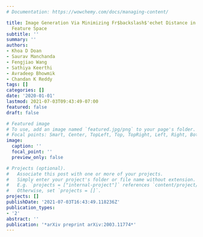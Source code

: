 ```yaml
---
# Documentation: https://wowchemy.com/docs/managing-content/

title: Image Generation Via Minimizing Fr$backslash$'echet Distance in Discriminator
  Feature Space
subtitle: ''
summary: ''
authors:
- Khoa D Doan
- Saurav Manchanda
- Fengjiao Wang
- Sathiya Keerthi
- Avradeep Bhowmik
- Chandan K Reddy
tags: []
categories: []
date: '2020-01-01'
lastmod: 2021-07-03T09:43:49-07:00
featured: false
draft: false

# Featured image
# To use, add an image named `featured.jpg/png` to your page's folder.
# Focal points: Smart, Center, TopLeft, Top, TopRight, Left, Right, BottomLeft, Bottom, BottomRight.
image:
  caption: ''
  focal_point: ''
  preview_only: false

# Projects (optional).
#   Associate this post with one or more of your projects.
#   Simply enter your project's folder or file name without extension.
#   E.g. `projects = ["internal-project"]` references `content/project/deep-learning/index.md`.
#   Otherwise, set `projects = []`.
projects: []
publishDate: '2021-07-03T16:43:49.118236Z'
publication_types:
- '2'
abstract: ''
publication: '*arXiv preprint arXiv:2003.11774*'
---
```

